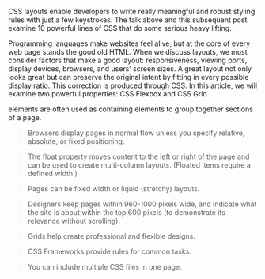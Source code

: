 CSS layouts enable developers to write really meaningful and robust styling rules with just a few keystrokes.
The talk above and this subsequent post examine 10 powerful lines of CSS that do some serious heavy lifting.

Programming languages make websites feel alive, but at the core of every web page stands the good old HTML.
When we discuss layouts, we must consider factors that make a good layout: responsiveness,
viewing ports, display devices, browsers, and users’ screen sizes.
A great layout not only looks great but can preserve the original intent by fitting in every possible display ratio.
This correction is produced through CSS. In this article, we will examine two powerful properties: CSS Flexbox and CSS Grid.




<div> elements are often used as containing elements 
to group together sections of a page.
  
> Browsers display pages in normal flow unless you 
specify relative, absolute, or fixed positioning.
  
> The float property moves content to the left or right 
of the page and can be used to create multi-column 
layouts. (Floated items require a defined width.)
  
> Pages can be fixed width or liquid (stretchy) layouts.
  
> Designers keep pages within 960-1000 pixels wide, 
  and indicate what the site is about within the top 600 
pixels (to demonstrate its relevance without scrolling).
  
>  Grids help create professional and flexible designs.
  
>  CSS Frameworks provide rules for common tasks.
  
>  You can include multiple CSS files in one page.
